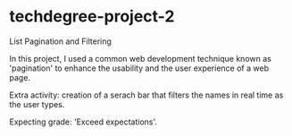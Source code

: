 # techdegree-project-2
 List Pagination and Filtering
 
 In this project, I used a common web development technique known as 'pagination' to enhance the usability and the user experience of a web page.
 
 Extra activity: creation of a serach bar that filters the names in real time as the user types.
 
 Expecting grade: 'Exceed expectations'.
